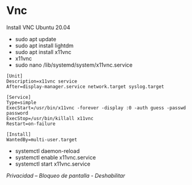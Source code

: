 # Vnc
Install VNC Ubuntu 20.04


* sudo apt update
* sudo apt install lightdm
* sudo apt install x11vnc
* x11vnc
* sudo nano /lib/systemd/system/x11vnc.service

```
[Unit]
Description=x11vnc service
After=display-manager.service network.target syslog.target

[Service]
Type=simple
ExecStart=/usr/bin/x11vnc -forever -display :0 -auth guess -passwd password
ExecStop=/usr/bin/killall x11vnc
Restart=on-failure

[Install]
WantedBy=multi-user.target
```

* systemctl daemon-reload
* systemctl enable x11vnc.service
* systemctl start x11vnc.service

_Privacidad – Bloqueo de pantalla - Deshabilitar_

